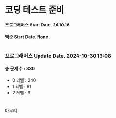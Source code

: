 # 코딩 테스트 준비

#### 프로그래머스 Start Date. 24.10.16
#### 백준 Start Date. None

# 
### 프로그래머스 Update Date. 2024-10-30 13:08
#### 총 문제 수 : 330
- 0 레벨 : 240
- 1 레벨 : 81
- 2 레벨 : 9

# 
마무리

# 
